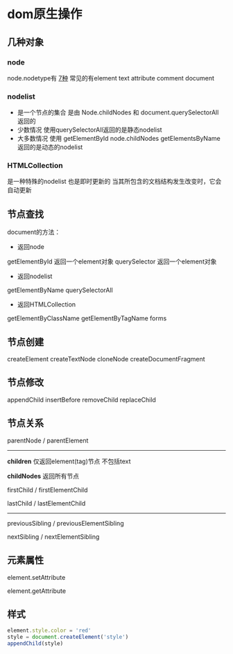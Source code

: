 # dom原生操作

## 几种对象

### node

node.nodetype有 [7种](https://developer.mozilla.org/en-US/docs/Web/API/Node/nodeType)
常见的有element text attribute comment document

### nodelist

- 是一个节点的集合 是由 Node.childNodes 和 document.querySelectorAll 返回的
- 少数情况 使用querySelectorAll返回的是静态nodelist
- 大多数情况 使用 getElementById node.childNodes getElementsByName 返回的是动态的nodelist

### HTMLCollection

是一种特殊的nodelist
也是即时更新的 当其所包含的文档结构发生改变时，它会自动更新

## 节点查找

document的方法：

- 返回node

getElementById 返回一个element对象
querySelector 返回一个element对象

- 返回nodelist

getElementByName
querySelectorAll

- 返回HTMLCollection

getElementByClassName
getElementByTagName
forms

## 节点创建

createElement
createTextNode
cloneNode
createDocumentFragment

## 节点修改

appendChild
insertBefore
removeChild
replaceChild

## 节点关系

parentNode / parentElement

---

**children** 仅返回element(tag)节点 不包括text

**childNodes** 返回所有节点

firstChild / firstElementChild

lastChild / lastElementChild

---

previousSibling / previousElementSibling

nextSibling / nextElementSibling

## 元素属性

element.setAttribute

element.getAttribute

## 样式

```javascript
element.style.color = 'red'
style = document.createElement('style')
appendChild(style)
```